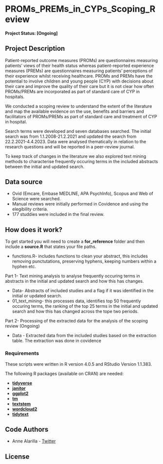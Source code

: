 # PROMs_PREMs_in_CYPs_Scoping_Review
#### Project Status: [Ongoing]

## Project Description
Patient-reported outcome measures (PROMs) are questionnaires measuring patients’ views of their health status whereas patient-reported experience measures (PREMs) are questionnaires measuring patients’ perceptions of their experience whilst receiving healthcare. PROMs and PREMs have the potential to involve children and young people (CYP) with decisions about their care and improve the quality of their care but it is not clear how often PROMs/PREMs are incorporated as part of standard care of CYP in hospitals. 

We conducted a scoping review to understand the extent of the literature and map the available evidence on the use, benefits and barriers and facilitators of PROMs/PREMs as part of standard care and treatment of CYP in hospital.

Search terms were developed and seven databases searched. The initial search was from 1.1.2008-21.2.2021 and updated the search from 22.2.2021-4.4.2023. Data were analysed thematically in relation to the research questions and will be reported in a peer-review journal. 

To keep track of changes in the literature we also explored text mining methods to characterise frequently occuring terms in the included abstracts between the initial and updated search. 

## Data source
 * Ovid (Emcare, Embase MEDLINE, APA PsychInfo), Scopus and Web of Science were searched.
 * Manual reviews were initially performed in Covidence and using the elegibility criteria.
 * 177 studdies were included in the final review. 

## How does it work?
To get started you will need to create a **for_reference** folder and then include a **source.R**  that states your file paths. 

* functions.R- includes functions to clean your abstract, this includes removing punctutations, preserving hyphens, keeping numbers within a hyphen etc.  

Part 1- Text mining analysis to analyse frequently occuring terms in abstracts in the initial and updated search and how this has changes. 
* Data- Abstracts of included studies and a flag if it was identified in the initial or updated search. 
* 01_text_mining- this processes data, identifies top 50 frequently occuring terms, the ranking of the top 25 terms in the initial and updated search and how this has changed across the tope two periods. 

Part 2- Processing of the extracted data for the analysis of the scoping review (Ongoing) 
* Data - Extracted data from the included studies based on the extraction table. The extraction was done in covidence

### Requirements 

These scripts were written in R version 4.0.5 and RStudio Version 1.1.383.

The following R packages (available on CRAN) are needed: 
* [**tidyverse**](https://www.tidyverse.org/)
* [**janitor**](https://cran.r-project.org/web/packages/janitor/vignettes/janitor.html)
* [**ggplot2**](https://ggplot2.tidyverse.org/)
* [**tm**](https://cran.r-project.org/web/packages/tm/index.html)
* [**textstem**](https://cran.r-project.org/web/packages/textstem/textstem.pdf)
* [**wordcloud2**](https://cran.r-project.org/web/packages/wordcloud2/vignettes/wordcloud.html)
* [**tidytext**](https://cran.r-project.org/web/packages/tidytext/vignettes/tidytext.html)

## Code Authors

* Anne Alarilla - [Twitter](https://twitter.com/alarillaanne)

## License
